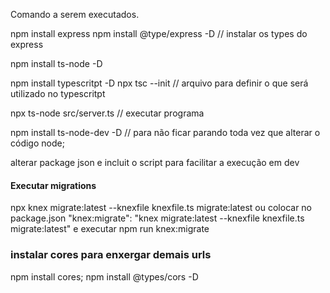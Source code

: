 Comando a serem executados.

npm install express
npm install @type/express -D // instalar os types do express

npm install ts-node -D

npm install typescritpt -D
npx tsc --init // arquivo para definir o que será utilizado no typescritpt

npx ts-node src/server.ts // executar programa

npm install ts-node-dev -D // para não ficar parando toda vez que alterar o código node;

alterar package json e incluit o script para facilitar a execução em dev

#### Executar migrations

npx knex migrate:latest --knexfile knexfile.ts migrate:latest
ou colocar no package.json "knex:migrate": "knex migrate:latest --knexfile knexfile.ts migrate:latest"
e executar npm run knex:migrate

### instalar cores para enxergar demais urls
npm install cores;
npm install @types/cors -D






